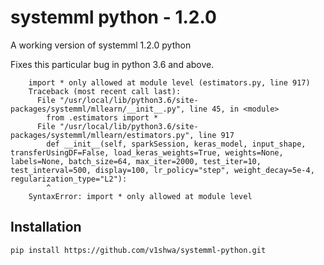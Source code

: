 # systemml python -  1.2.0

A working version of systemml 1.2.0 python

Fixes this particular bug in python 3.6 and above.

```
    import * only allowed at module level (estimators.py, line 917)
    Traceback (most recent call last):
      File "/usr/local/lib/python3.6/site-packages/systemml/mllearn/__init__.py", line 45, in <module>
        from .estimators import *
      File "/usr/local/lib/python3.6/site-packages/systemml/mllearn/estimators.py", line 917
        def __init__(self, sparkSession, keras_model, input_shape, transferUsingDF=False, load_keras_weights=True, weights=None, labels=None, batch_size=64, max_iter=2000, test_iter=10, test_interval=500, display=100, lr_policy="step", weight_decay=5e-4, regularization_type="L2"):
        ^
    SyntaxError: import * only allowed at module level
```

## Installation

`pip install https://github.com/v1shwa/systemml-python.git`